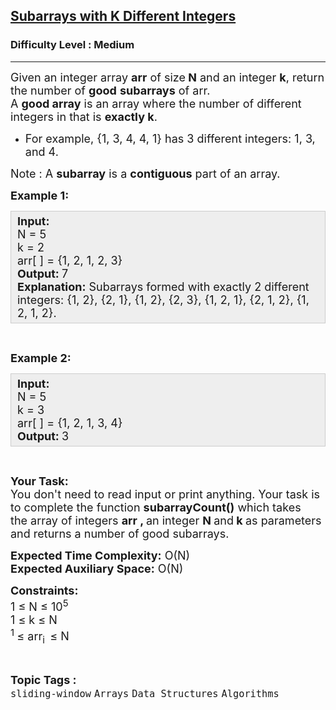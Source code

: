 <h2><a href="https://practice.geeksforgeeks.org/problems/subarrays-with-k-different-integers/1">Subarrays with K Different Integers</a></h2><h3>Difficulty Level : Medium</h3><hr><div class="problems_problem_content__Xm_eO"><p><span style="font-size:18px">Given an integer array <strong>arr</strong> of size<strong> N</strong> and an integer <strong>k</strong>, return the number of <strong>good</strong> <strong>subarrays</strong> of arr.<br>
A <strong>good array</strong> is an array where the number of different integers in that is <strong>exactly k</strong>.</span></p>

<ul>
	<li><span style="font-size:18px">For example, {1, 3, 4, 4, 1} has 3 different integers: 1, 3, and 4.</span></li>
</ul>

<p><span style="font-size:18px">Note : A <strong>subarray</strong> is a <strong>contiguous</strong> part of an array.</span></p>

<p><span style="font-size:18px"><strong>Example 1:</strong></span></p>

<div style="background: rgb(238, 238, 238); border: 1px solid rgb(204, 204, 204); padding: 5px 10px; --darkreader-inline-bgimage: initial; --darkreader-inline-bgcolor:#1e1f21; --darkreader-inline-border-top:#3b4143; --darkreader-inline-border-right:#3b4143; --darkreader-inline-border-bottom:#3b4143; --darkreader-inline-border-left:#3b4143;" data-darkreader-inline-bgimage="" data-darkreader-inline-bgcolor="" data-darkreader-inline-border-top="" data-darkreader-inline-border-right="" data-darkreader-inline-border-bottom="" data-darkreader-inline-border-left=""><span style="font-size:18px"><strong>Input:</strong><br>
N = 5<br>
k = 2<br>
arr[ ] = {1, 2, 1, 2, 3}<br>
<strong>Output: </strong>7<br>
<strong>Explanation:</strong>&nbsp;Subarrays formed with exactly 2 different integers: {1, 2},&nbsp;{2, 1},&nbsp;{1, 2},&nbsp;{2, 3},&nbsp;{1, 2, 1},&nbsp;{2, 1, 2},&nbsp;{1, 2, 1, 2}.</span></div>

<p>&nbsp;</p>

<p><span style="font-size:18px"><strong>Example 2:</strong></span></p>

<div style="background: rgb(238, 238, 238); border: 1px solid rgb(204, 204, 204); padding: 5px 10px; --darkreader-inline-bgimage: initial; --darkreader-inline-bgcolor:#1e1f21; --darkreader-inline-border-top:#3b4143; --darkreader-inline-border-right:#3b4143; --darkreader-inline-border-bottom:#3b4143; --darkreader-inline-border-left:#3b4143;" data-darkreader-inline-bgimage="" data-darkreader-inline-bgcolor="" data-darkreader-inline-border-top="" data-darkreader-inline-border-right="" data-darkreader-inline-border-bottom="" data-darkreader-inline-border-left=""><span style="font-size:18px"><strong>Input:</strong><br>
N = 5<br>
k = 3<br>
arr[ ] = {1, 2, 1, 3, 4}<br>
<strong>Output: </strong>3</span></div>

<p>&nbsp;</p>

<p><span style="font-size:18px"><strong>Your Task:</strong><br>
You don't need to read input or print anything. Your task is to complete the function <strong>subarrayCount()</strong>&nbsp;which takes the&nbsp;array of&nbsp;integers <strong>arr&nbsp;, </strong>an integer&nbsp;<strong>N </strong>and<strong> k&nbsp;</strong>as parameters and returns a number of good subarrays.</span></p>

<p><span style="font-size:18px"><strong>Expected Time Complexity:</strong>&nbsp;O(N)<br>
<strong>Expected Auxiliary Space:</strong>&nbsp;O(N)</span></p>

<p><span style="font-size:18px"><strong>Constraints:</strong><br>
1 ≤ N ≤ 10<sup>5</sup><br>
1 ≤ k&nbsp;≤ N<br>
<sup>1&nbsp;</sup>≤ arr<sub>i&nbsp; </sub>≤ N</span></p>
</div><br><p><span style=font-size:18px><strong>Topic Tags : </strong><br><code>sliding-window</code>&nbsp;<code>Arrays</code>&nbsp;<code>Data Structures</code>&nbsp;<code>Algorithms</code>&nbsp;